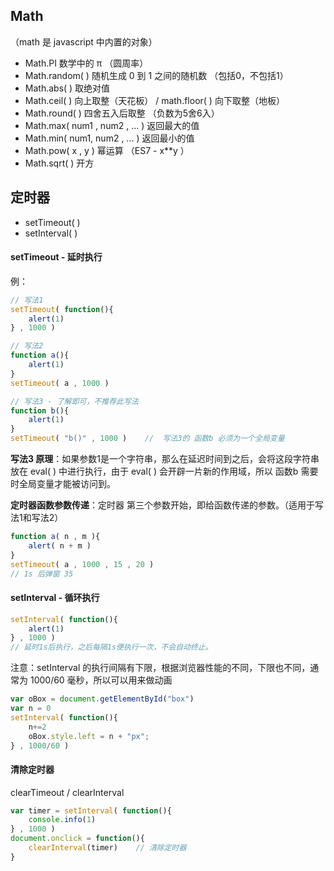 ## Math 

（math 是 javascript 中内置的对象）

- Math.PI    数学中的 π （圆周率）
- Math.random( )  随机生成 0 到 1 之间的随机数 （包括0，不包括1）
- Math.abs( )   取绝对值
- Math.ceil( ) 向上取整（天花板）   /    math.floor( ) 向下取整（地板）
- Math.round( )  四舍五入后取整  （负数为5舍6入）
- Math.max( num1 , num2 , ... )  返回最大的值
- Math.min( num1, num2 , ... )  返回最小的值 
- Math.pow( x , y )   幂运算  （ES7 -  x**y  ）
- Math.sqrt(  )  开方  





## 定时器

- setTimeout( ) 
- setInterval( ) 

#### setTimeout  -  延时执行

例：

```js
// 写法1
setTimeout( function(){
    alert(1)
} , 1000 )

// 写法2
function a(){
    alert(1)
}
setTimeout( a , 1000 )

// 写法3 - 了解即可，不推荐此写法
function b(){  
    alert(1)
}
setTimeout( "b()" , 1000 )    //  写法3的 函数b 必须为一个全局变量
```

**写法3 原理**：如果参数1是一个字符串，那么在延迟时间到之后，会将这段字符串放在 eval( ) 中进行执行，由于 eval( ) 会开辟一片新的作用域，所以 函数b 需要时全局变量才能被访问到。

**定时器函数参数传递**：定时器 第三个参数开始，即给函数传递的参数。（适用于写法1和写法2）

```js
function a( n , m ){
    alert( n + m )
}
setTimeout( a , 1000 , 15 , 20 )
// 1s 后弹窗 35
```

#### setInterval -  循环执行

```js
setInterval( function(){
    alert(1)
} , 1000 )
// 延时1s后执行，之后每隔1s便执行一次，不会自动终止。
```

注意：setInterval 的执行间隔有下限，根据浏览器性能的不同，下限也不同，通常为 1000/60 毫秒，所以可以用来做动画

```js
var oBox = document.getElementById("box")
var n = 0
setInterval( function(){
    n+=2
    oBox.style.left = n + "px";
} , 1000/60 )
```

#### 清除定时器

clearTimeout / clearInterval

```js
var timer = setInterval( function(){
    console.info(1)
} , 1000 )
document.onclick = function(){
    clearInterval(timer)    // 清除定时器
}
```